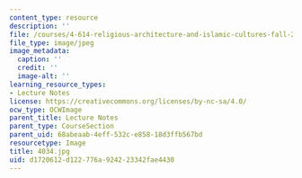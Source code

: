 ```yaml
---
content_type: resource
description: ''
file: /courses/4-614-religious-architecture-and-islamic-cultures-fall-2002/d1720612d122776a924223342fae4430_4034.jpg
file_type: image/jpeg
image_metadata:
  caption: ''
  credit: ''
  image-alt: ''
learning_resource_types:
- Lecture Notes
license: https://creativecommons.org/licenses/by-nc-sa/4.0/
ocw_type: OCWImage
parent_title: Lecture Notes
parent_type: CourseSection
parent_uid: 68abeaab-4eff-532c-e858-18d3ffb567bd
resourcetype: Image
title: 4034.jpg
uid: d1720612-d122-776a-9242-23342fae4430
---
```

